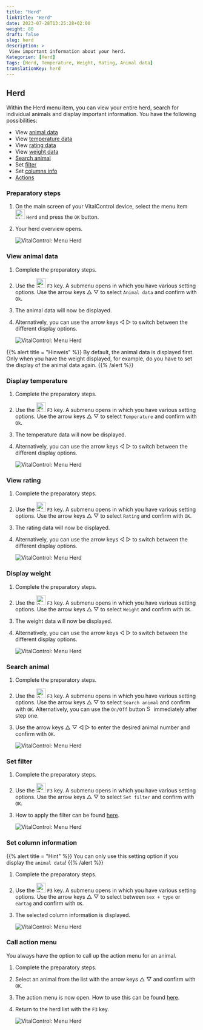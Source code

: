 ```yaml
---
title: "Herd"
linkTitle: "Herd"
date: 2023-07-28T13:25:28+02:00
weight: 80
draft: false
slug: herd
description: >
 View important information about your herd.
Kategorien: [Herd]
Tags: [Herd, Temperature, Weight, Rating, Animal data]
translationKey: herd
---
```

## Herd

Within the Herd menu item, you can view your entire herd, search for individual animals and display important information. You have the following possibilities:

- View [animal data](#view-animal-data)
- View [temperature data](#display-temperature)
- View [rating data](#view-rating)
- View [weight data](#view-rating)
- [Search animal](#search-animal)
- Set [filter](#set-filter)
- Set [columns info](#set-column-information)
- [Actions](#call-action-menu)

### Preparatory steps

1. On the main screen of your VitalControl device, select the menu item <img src="/icons/herde.svg" width="25" align="bottom" alt="Herd" /> `Herd` and press the `OK` button.

2. Your herd overview opens.

    ![VitalControl: Menu Herd](images/herde.png "Herd")

### View animal data

1. Complete the preparatory steps.

2. Use the <img src="/icons/animalhistorysettings.svg" width="25" align="bottom" alt="Submenu" />  `F3` key. A submenu opens in which you have various setting options. Use the arrow keys △ ▽ to select `Animal data` and confirm with `Ok`.

3. The animal data will now be displayed.

4. Alternatively, you can use the arrow keys ◁ ▷ to switch between the different display options.

    ![VitalControl: Menu Herd](images/animaldata.png "View animal data")

{{% alert title = "Hinweis" %}}
By default, the animal data is displayed first. Only when you have the weight displayed, for example, do you have to set the display of the animal data again.
{{% /alert %}}

### Display temperature

1. Complete the preparatory steps.

2. Use the <img src="/icons/animalhistorysettings.svg" width="25" align="bottom" alt="Submenu" /> `F3` key. A submenu opens in which you have various setting options. Use the arrow keys △ ▽ to select `Temperature` and confirm with `Ok`.

3. The temperature data will now be displayed.

4. Alternatively, you can use the arrow keys ◁ ▷ to switch between the different display options.

    ![VitalControl: Menu Herd](images/temperature.png "Display temperature")

### View rating

1. Complete the preparatory steps.

2. Use the <img src="/icons/animalhistorysettings.svg" width="25" align="bottom" alt="Submenu" /> `F3` key. A submenu opens in which you have various setting options. Use the arrow keys △ ▽ to select `Rating` and confirm with `OK`.

3. The rating data will now be displayed.

4. Alternatively, you can use the arrow keys ◁ ▷ to switch between the different display options.

    ![VitalControl: Menu Herd](images/rating.png "View rating")

### Display weight

1. Complete the preparatory steps.

2. Use the <img src="/icons/animalhistorysettings.svg" width="25" align="bottom" alt="Submenu" /> `F3` key. A submenu opens in which you have various setting options. Use the arrow keys △ ▽ to select `Weight` and confirm with `OK`.

3. The weight data will now be displayed.

4. Alternatively, you can use the arrow keys ◁ ▷ to switch between the different display options.

    ![VitalControl: Menu Herd](images/weight.png "Display weight")

### Search animal

1. Complete the preparatory steps.

2. Use the <img src="/icons/animalhistorysettings.svg" width="25" align="bottom" alt="Submenu" /> `F3` key. A submenu opens in which you have various setting options. Use the arrow keys △ ▽ to select `Search animal` and confirm with `OK`. Alternatively, you can use the `On/Off` button <img src="/icons/footer/search.svg" width="15" align="bottom" alt="Search" /> immediately after step one.

3. Use the arrow keys △ ▽ ◁ ▷ to enter the desired animal number and confirm with `OK`.

    ![VitalControl: Menu Herd](images/search.png "Search animal")

### Set filter

1. Complete the preparatory steps.

2. Use the <img src="/icons/animalhistorysettings.svg" width="25" align="bottom" alt="Submenu" /> `F3` key. A submenu opens in which you have various setting options. Use the arrow keys △ ▽ to select `Set filter` and confirm with `OK`.

3. How to apply the filter can be found [here](..).

    ![VitalControl: Menu Herd](images/setfilter.png "Search animal")

### Set column information

{{% alert title = "Hint" %}}
You can only use this setting option if you display the `animal data`!
{{% /alert %}}

1. Complete the preparatory steps.

2. Use the <img src="/icons/animalhistorysettings.svg" width="25" align="bottom" alt="Submenu" /> `F3` key. A submenu opens in which you have various setting options. Use the arrow keys △ ▽ to select between `sex + type` or `eartag` and confirm with `OK`.

3. The selected column information is displayed.

    ![VitalControl: Menu Herd](images/column.png "Set column information")

### Call action menu

You always have the option to call up the action menu for an animal.

1. Complete the preparatory steps.

2. Select an animal from the list with the arrow keys △ ▽ and confirm with `OK`.

3. The action menu is now open. How to use this can be found [here](../actions).

4. Return to the herd list with the `F3` key.

    ![VitalControl: Menu Herd](images/action.png "Call actions")
